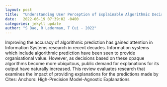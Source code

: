 ```yaml
---
layout: post
title:  "Understanding User Perception of Explainable Algorithmic Decision-Making Systems: A Systematic Literature Review"
date:   2022-06-19 07:39:02 -0400
categories: jekyll update
author: "S Bae, R Lederman, T Cui - 2022"
---
```

Improving the accuracy of algorithmic prediction has gained attention in Information Systems research in recent decades. Information systems which include algorithmic prediction have been seen to provide organisational value. However, as decisions based on these opaque algorithms become more ubiquitous, public demand for explanations for its output have naturally increased. This review evaluates research that examines the impact of providing explanations for the predictions made by 
Cites: Anchors: High-Precision Model-Agnostic Explanations